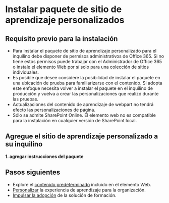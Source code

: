 # <a name="install-the-custom-learning-site-package"></a>Instalar paquete de sitio de aprendizaje personalizados

## <a name="prerequisite-for-installation"></a>Requisito previo para la instalación

- Para instalar el paquete de sitio de aprendizaje personalizado para el inquilino debe disponer de permisos administrativos de Office 365.  Si no tiene estos permisos puede trabajar con el Administrador de Office 365 o instale el elemento Web por sí solo para una colección de sitios individuales.
- Es posible que desee considere la posibilidad de instalar el paquete en una ubicación de prueba para familiarizarse con el contenido.  Si adopta este enfoque necesita volver a instalar el paquete en el inquilino de producción y vuelva a crear las personalizaciones que realizó durante las pruebas. 
- Actualizaciones del contenido de aprendizaje de webpart no tendrá efecto las personalizaciones de página.
- Sólo se admite SharePoint Online. El elemento web no es compatible para la instalación en cualquier versión de SharePoint local.

## <a name="add-the-custom-learning-site-to-your-tenant"></a>Agregue el sitio de aprendizaje personalizado a su inquilino 

**1. agregar instrucciones del paquete**



## <a name="next-steps"></a>Pasos siguientes
- Explore el [contenido predeterminado](sitecontent.md) incluido en el elemento Web.
- [Personalizar](customization.md) la experiencia de aprendizaje para la organización.
- [Impulsar la adopción](driveadoption.md) de la solución de formación.


